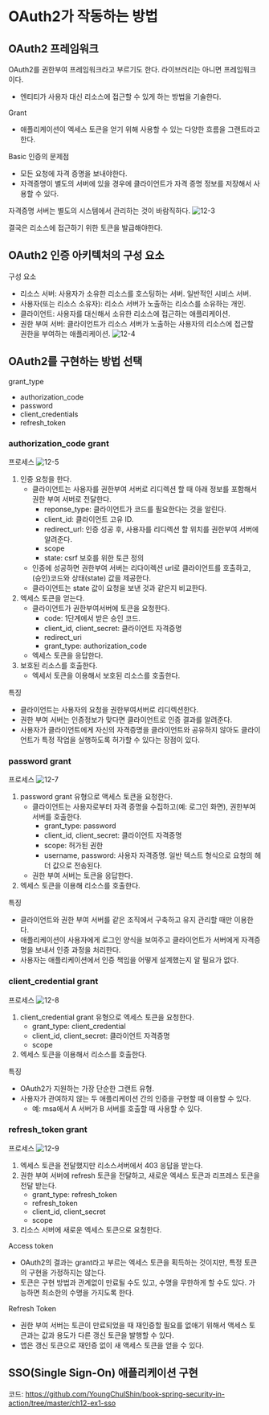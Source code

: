# OAuth2가 작동하는 방법
## OAuth2 프레임워크
OAuth2를 권한부여 프레임워크라고 부르기도 한다. 라이브러리는 아니면 프레임워크이다. 
- 엔티티가 사용자 대신 리소스에 접근할 수 있게 하는 방법을 기술한다. 

Grant
- 애플리케이션이 엑세스 토큰을 얻기 위해 사용할 수 있는 다양한 흐름을 그랜트라고 한다. 

Basic 인증의 문제점
- 모든 요청에 자격 증명을 보내야한다. 
- 자격증명이 별도의 서버에 있을 경우에 클라이언트가 자격 증명 정보를 저장해서 사용할 수 있다. 

자격증명 서버는 별도의 시스템에서 관리하는 것이 바람직하다. 
![12-3](/Images/스프링시큐티리인액션/12-3.jpg)

결국은 리소스에 접근하기 위한 토큰을 발급해야한다. 

## OAuth2 인증 아키텍처의 구성 요소
구성 요소
- 리소스 서버: 사용자가 소유한 리소스를 호스팅하는 서버. 일반적인 시비스 서버.
- 사용자(또는 리소스 소유자): 리소스 서버가 노출하는 리소스를 소유하는 개인. 
- 클라이언트: 사용자를 대신해서 소유한 리소스에 접근하는 애플리케이션.
- 권한 부여 서버: 클라이언트가 리소스 서버가 노출하는 사용자의 리소스에 접근할 권한을 부여하는 애플리케이션.
![12-4](/Images/스프링시큐티리인액션/12-4.jpg)

## OAuth2를 구현하는 방법 선택
grant_type
- authorization_code
- password
- client_credentials
- refresh_token

### authorization_code grant
프로세스
![12-5](/Images/스프링시큐티리인액션/12-5.jpg)
1. 인증 요청을 한다.
   - 클라이언트는 사용자를 권한부여 서버로 리디렉션 할 때 아래 정보를 포함해서 권한 부여 서버로 전달한다.
      - reponse_type: 클라이언트가 코드를 필요한다는 것을 알린다.
      - client_id: 클라이언트 고유 ID.
      - redirect_url: 인증 성공 후, 사용자를 리디렉션 할 위치를 권한부여 서버에 알려준다. 
      - scope
      - state: csrf 보호를 위한 토큰 정의
   - 인증에 성공하면 권한부여 서버는 리다이렉션 url로 클라이언트를 호출하고, (승인)코드와 상태(state) 값을 제공한다. 
   - 클라이언트는 state 값이 요청을 보낸 것과 같은지 비교한다.
2. 엑세스 토큰을 얻는다. 
   - 클라이언트가 권한부여서버에 토큰을 요청한다.
      - code: 1단계에서 받은 승인 코드.
      - client_id, client_secret: 클라이언트 자격증명
      - redirect_uri
      - grant_type: authorization_code
   - 엑세스 토큰을 응답한다.
3. 보호된 리소스를 호출한다. 
   - 엑세서 토큰을 이용해서 보호된 리소스를 호출한다. 

특징
- 클라이언트는 사용자의 요청을 권한부여서버로 리디렉션한다. 
- 권한 부여 서버는 인증정보가 맞다면 클라이언트로 인증 결과를 알려준다.
- 사용자가 클라이언트에게 자신의 자격증명을 클라이언트와 공유하지 않아도 클라이언트가 특정 작업을 실행하도록 허가할 수 있다는 장점이 있다. 

### password grant
프로세스
![12-7](/Images/스프링시큐티리인액션/12-7.jpg)
1. password grant 유형으로 액세스 토큰을 요청한다. 
   - 클라이언트는 사용자로부터 자격 증명을 수집하고(예: 로그인 화면), 권한부여 서버를 호출한다. 
      - grant_type: password
      - client_id, client_secret: 클라이언트 자격증명
      - scope: 허가된 권한
      - username, password: 사용자 자격증명. 일반 텍스트 형식으로 요청의 헤더 값으로 전송된다. 
   - 권한 부여 서버는 토큰을 응답한다.
2. 엑세스 토큰을 이용해 리소스를 호출한다. 

특징
- 클라이언트와 권한 부여 서버를 같은 조직에서 구축하고 유지 관리할 때만 이용한다. 
- 애플리케이션이 사용자에게 로그인 양식을 보여주고 클라이언트가 서버에게 자격증명을 보내서 인증 과정을 처리한다. 
- 사용자는 애플리케이션에서 인증 책임을 어떻게 설계했는지 알 필요가 없다. 

### client_credential grant
프로세스
![12-8](/Images/스프링시큐티리인액션/12-8.jpg)
1. client_credential grant 유형으로 엑세스 토큰을 요청한다. 
   - grant_type: client_credential
   - client_id, client_secret: 클라이언트 자격증명
   - scope
2. 엑세스 토큰을 이용해서 리소스를 호출한다. 

특징
- OAuth2가 지원하는 가장 단순한 그랜트 유형.
- 사용자가 관여하지 않는 두 애플리케이션 간의 인증을 구현할 때 이용할 수 있다. 
   - 예: msa에서 A 서버가 B 서버를 호출할 때 사용할 수 있다.

### refresh_token grant
프로세스
![12-9](/Images/스프링시큐티리인액션/12-9.jpg)
1. 엑세스 토큰을 전달했지만 리소스서버에서 403 응답을 받는다. 
2. 권한 부여 서버에 refresh 토큰을 전달하고, 새로운 엑세스 토큰과 리프레스 토큰을 전달 받는다. 
   - grant_type: refresh_token
   - refresh_token
   - client_id, client_secret
   - scope
3. 리소스 서버에 새로운 엑세스 토큰으로 요청한다.

Access token
- OAuth2의 결과는 grant라고 부르는 엑세스 토큰을 획득하는 것이지만, 특정 토큰의 구현을 가정하지는 않는다. 
- 토큰은 구현 방법과 관계없이 만료될 수도 있고, 수명을 무한하게 할 수도 있다. 가능하면 최소한의 수명을 가지도록 한다. 

Refresh Token
- 권한 부여 서버는 토큰이 만료되었을 때 재인증할 필요를 없애기 위해서 액세스 토큰과는 값과 용도가 다른 갱신 토큰을 발행할 수 있다. 
- 앱은 갱신 토큰으로 재인증 없이 새 액세스 토큰을 얻을 수 있다. 

## SSO(Single Sign-On) 애플리케이션 구현
코드: https://github.com/YoungChulShin/book-spring-security-in-action/tree/master/ch12-ex1-sso
